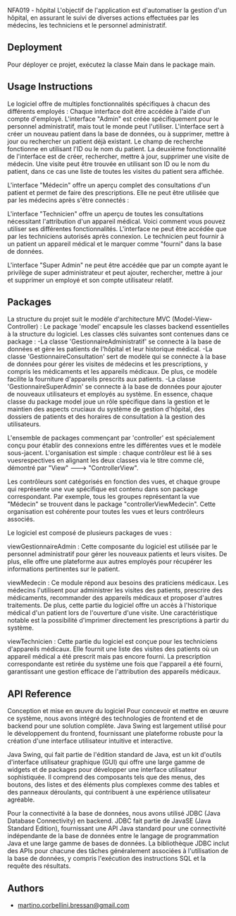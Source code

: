 

NFA019 - hôpital
L'objectif de l'application est d'automatiser la gestion d'un hôpital, en assurant le suivi de diverses actions effectuées par les médecins, les techniciens et le personnel administratif.
## Deployment

Pour déployer ce projet, exécutez la classe Main dans le package main.
## Usage Instructions
Le logiciel offre de multiples fonctionnalités spécifiques à chacun des différents employés :
Chaque interface doit être accédée à l'aide d'un compte d'employé.
L'interface "Admin" est créée spécifiquement pour le personnel administratif, mais tout le monde peut l'utiliser. L'interface sert à créer un nouveau patient dans la base de données, ou à supprimer, mettre à jour ou rechercher un patient déjà existant. Le champ de recherche fonctionne en utilisant l'ID ou le nom du patient. La deuxième fonctionnalité de l'interface est de créer, rechercher, mettre à jour, supprimer une visite de médecin. Une visite peut être trouvée en utilisant son ID ou le nom du patient, dans ce cas une liste de toutes les visites du patient sera affichée.

L'interface "Médecin" offre un aperçu complet des consultations d'un patient et permet de faire des prescriptions. Elle ne peut être utilisée que par les médecins après s'être connectés :

L'interface "Technicien" offre un aperçu de toutes les consultations nécessitant l'attribution d'un appareil médical. Voici comment vous pouvez utiliser ses différentes fonctionnalités. L'interface ne peut être accédée que par les techniciens autorisés après connexion. Le technicien peut fournir à un patient un appareil médical et le marquer comme "fourni" dans la base de données.

L'interface "Super Admin" ne peut être accédée que par un compte ayant le privilège de super administrateur et peut ajouter, rechercher, mettre à jour et supprimer un employé et son compte utilisateur relatif.

## Packages

La structure du projet suit le modèle d'architecture MVC (Model-View-Controller) :
Le package 'model' encapsule les classes backend essentielles à la structure du logiciel. Les classes clés suivantes sont contenues dans ce package :
-La classe 'GestionnaireAdministratif' se connecte à la base de données et gère les patients de l'hôpital et leur historique médical.
-La classe 'GestionnaireConsultation' sert de modèle qui se connecte à la base de données pour gérer les visites de médecins et les prescriptions, y compris les médicaments et les appareils médicaux. De plus, ce modèle facilite la fourniture d'appareils prescrits aux patients.
-La classe 'GestionnaireSuperAdmin' se connecte à la base de données pour ajouter de nouveaux utilisateurs et employés au système.
En essence, chaque classe du package model joue un rôle spécifique dans la gestion et le maintien des aspects cruciaux du système de gestion d'hôpital, des dossiers de patients et des horaires de consultation à la gestion des utilisateurs.

L'ensemble de packages commençant par 'controller' est spécialement conçu pour établir des connexions entre les différentes vues et le modèle sous-jacent.
L'organisation est simple : chaque contrôleur est lié à ses vuesrespectives en alignant les deux classes via le titre comme clé, démontré par "View" ---> "ControllerView".

Les contrôleurs sont catégorisés en fonction des vues, et chaque groupe qui représente une vue spécifique est contenu dans son package correspondant. Par exemple, tous les groupes représentant la vue "Médecin" se trouvent dans le package "controllerViewMedecin". Cette organisation est cohérente pour toutes les vues et leurs contrôleurs associés.

Le logiciel est composé de plusieurs packages de vues :

viewGestionnaireAdmin : Cette composante du logiciel est utilisée par le personnel administratif pour gérer les nouveaux patients et leurs visites. De plus, elle offre une plateforme aux autres employés pour récupérer les informations pertinentes sur le patient.

viewMedecin : Ce module répond aux besoins des praticiens médicaux. Les médecins l'utilisent pour administrer les visites des patients, prescrire des médicaments, recommander des appareils médicaux et proposer d'autres traitements. De plus, cette partie du logiciel offre un accès à l'historique médical d'un patient lors de l'ouverture d'une visite. Une caractéristique notable est la possibilité d'imprimer directement les prescriptions à partir du système.

viewTechnicien : Cette partie du logiciel est conçue pour les techniciens d'appareils médicaux. Elle fournit une liste des visites des patients où un appareil médical a été prescrit mais pas encore fourni. La prescription correspondante est retirée du système une fois que l'appareil a été fourni, garantissant une gestion efficace de l'attribution des appareils médicaux.
## API Reference

Conception et mise en œuvre du logiciel
Pour concevoir et mettre en œuvre ce système, nous avons intégré des technologies de frontend et de backend pour une solution complète. Java Swing est largement utilisé pour le développement du frontend, fournissant une plateforme robuste pour la création d'une interface utilisateur intuitive et interactive.

Java Swing, qui fait partie de l'édition standard de Java, est un kit d'outils d'interface utilisateur graphique (GUI) qui offre une large gamme de widgets et de packages pour développer une interface utilisateur sophistiquée. Il comprend des composants tels que des menus, des boutons, des listes et des éléments plus complexes comme des tables et des panneaux déroulants, qui contribuent à une expérience utilisateur agréable.

Pour la connectivité à la base de données, nous avons utilisé JDBC (Java Database Connectivity) en backend. JDBC fait partie de JavaSE (Java Standard Edition), fournissant une API Java standard pour une connectivité indépendante de la base de données entre le langage de programmation Java et une large gamme de bases de données. La bibliothèque JDBC inclut des APIs pour chacune des tâches généralement associées à l'utilisation de la base de données, y compris l'exécution des instructions SQL et la requête des résultats.
## Authors

- [martino.corbellini.bressan@gmail.com](https://gitlab.com/martino.corbellini)

